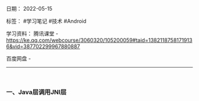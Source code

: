 日期： 2022-05-15

标签： #学习笔记 #技术 #Android 

学习资料： 
腾讯课堂 - https://ke.qq.com/webcourse/3060320/105200059#taid=13821187581719136&vid=387702299967880887

百度网盘 - 

---
<br>

### 一、Java层调用JNI层

```cpp

```
